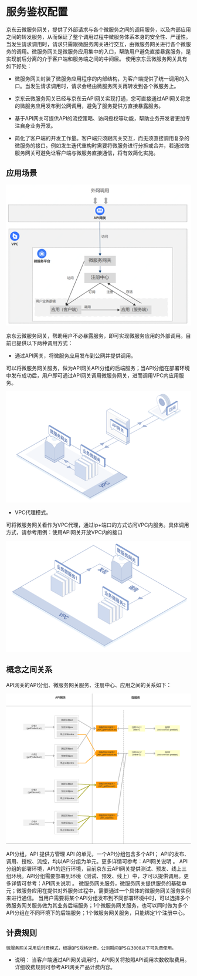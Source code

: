 # 服务鉴权配置

京东云微服务网关，提供了外部请求与各个微服务之间的调用服务，以及内部应用之间的转发服务，从而保证了整个调用过程中微服务体系本身的安全性、严谨性。当发生请求调用时，请求只需跟微服务网关进行交互，由微服务网关进行各个微服务的调用。微服务网关是微服务应用集中的入口，帮助用户避免直接暴露服务，是实现前后分离的介于客户端和服务端之间的中间层。
使用京东云微服务网关具有如下好处：

- 微服务网关封装了微服务应用程序的内部结构，为客户端提供了统一调用的入口。当发生请求调用时，请求会经由微服务网关再转发到各个微服务上。

- 京东云微服务网关已经与京东云API网关实现打通，您可直接通过API网关将您的微服务应用发布到公网调用，避免了服务提供方直接暴露服务。

- 基于API网关可提供API的流控策略、访问授权等功能，帮助业务开发者更加专注自身业务开发。 

- 简化了客户端的开发工作量。客户端只须跟网关交互，而无须直接调用复杂的微服务的接口。例如发生迭代重构时需要将微服务进行分拆或合并，若通过微服务网关可避免让客户端与微服务直接通信，将有效简化实施。



## 应用场景
![](../../../../../image/Internet-Middleware/JD-Distributed-Service-Framework/st-yycj.png)


京东云微服务网关，帮助用户不必暴露服务，即可实现微服务应用的外部调用。目前已提供以下两种调用方式：


- 通过API网关，将微服务应用发布到公网并提供调用。

可以将微服务网关服务，做为API网关API分组的后端服务；当API分组在部署环境中发布成功后，用户即可通过API网关调用微服务网关，进而调用VPC内应用服务。

![](../../../../../image/Internet-Middleware/JD-Distributed-Service-Framework/st-wffwg.png)


- VPC代理模式。

可将微服务网关看作为VPC代理，通过ip+端口的方式访问VPC内服务。具体调用方式，请参考用例：使用API网关开放VPC内的接口

![](../../../../../image/Internet-Middleware/JD-Distributed-Service-Framework/st-vpc.png)
 
 
## 概念之间关系

API网关的API分组、微服务网关服务、注册中心、应用之间的关系如下：

![](../../../../../image/Internet-Middleware/JD-Distributed-Service-Framework/st-apijdsf.png)
 
API分组，API 提供方管理 API 的单元，一个API分组包含多个API； API的发布、调用、授权、流控，均以API分组为单元。更多详情可参考：API网关说明  。
API分组的部署环境，API的运行环境，目前京东云API网关提供测试、预发、线上三组环境。API分组需要部署到环境（测试、预发、线上）中，才可以提供调用。更多详情可参考：API网关说明  。
微服务网关服务，微服务网关提供服务的基础单元；微服务应用在提供对外服务过程中，需要通过一个具体的微服务网关服务实例来进行通信。
当用户需要将某个API分组发布到不同部署环境中时，可以选择多个微服务网关服务做为其业务后端服务；1个微服务网关服务，也可以同时做为多个API分组在不同环境下的后端服务；1个微服务网关服务，只能绑定1个注册中心。

## 计费规则
	微服务网关采用后付费模式，根据QPS规格计费，公测期间QPS在3000以下可免费使用。
  
- 说明：
当客户端通过API网关调用时，API网关将按照API调用次数收取费用。详细收费规则可参考API网关产品计费内容。



